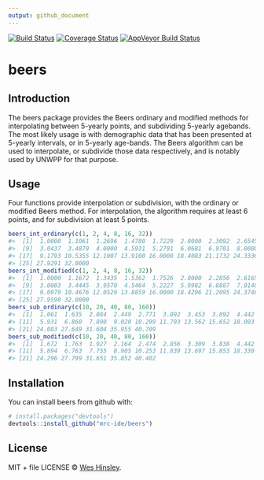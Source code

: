 ```yaml
---
output: github_document
---
```


[![Build Status](https://travis-ci.org/mrc-ide/beers.svg?branch=master)](https://travis-ci.org/mrc-ide/beers)
[![Coverage Status](https://img.shields.io/codecov/c/github/mrc-ide/beers/master.svg)](https://codecov.io/github/mrc-ide/beers?branch=master)
[![AppVeyor Build Status](https://ci.appveyor.com/api/projects/status/github/mrc-ide/beers?branch=master&svg=true)](https://ci.appveyor.com/project/mrc-ide/beers)

<!-- README.md is generated from README.Rmd. Please edit that file -->



# beers

## Introduction

The beers package provides the Beers ordinary and modified methods for interpolating
between 5-yearly points, and subdividing 5-yearly agebands. The most likely usage is 
with demographic data that has been presented at 5-yearly intervals, or in 5-yearly
age-bands. The Beers algorithm can be used to interpolate, or subdivide those data
respectively, and is notably used by UNWPP for that purpose.

## Usage

Four functions provide interpolation or subdivision, with the ordinary or modified
Beers method. For interpolation, the algorithm requires at least 6 points, and for
subdivision at least 5 points.


```r
beers_int_ordinary(c(1, 2, 4, 8, 16, 32))
#>  [1]  1.0000  1.1061  1.2696  1.4780  1.7229  2.0000  2.3092  2.6545
#>  [9]  3.0437  3.4879  4.0000  4.5931  5.2791  6.0681  6.9701  8.0000
#> [17]  9.1793 10.5355 12.1007 13.9100 16.0000 18.4083 21.1732 24.3336
#> [25] 27.9291 32.0000
beers_int_modified(c(1, 2, 4, 8, 16, 32))
#>  [1]  1.0000  1.1672  1.3435  1.5362  1.7526  2.0000  2.2856  2.6165
#>  [9]  3.0003  3.4445  3.9570  4.5464  5.2227  5.9982  6.8887  7.9140
#> [17]  9.0979 10.4676 12.0529 13.8859 16.0000 18.4296 21.2095 24.3746
#> [25] 27.9598 32.0000
beers_sub_ordinary(c(10, 20, 40, 80, 160))
#>  [1]  1.061  1.635  2.084  2.449  2.771  3.092  3.453  3.892  4.442  5.121
#> [11]  5.931  6.860  7.890  9.020 10.299 11.793 13.562 15.652 18.093 20.900
#> [21] 24.083 27.649 31.604 35.955 40.709
beers_sub_modified(c(10, 20, 40, 80, 160))
#>  [1]  1.672  1.763  1.927  2.164  2.474  2.856  3.309  3.838  4.442  5.125
#> [11]  5.894  6.763  7.755  8.905 10.253 11.839 13.697 15.853 18.330 21.141
#> [21] 24.296 27.799 31.651 35.852 40.402
```

## Installation

You can install beers from github with:


```r
# install.packages("devtools")
devtools::install_github("mrc-ide/beers")
```


## License

MIT + file LICENSE © [Wes Hinsley](https://github.com/weshinsley).
